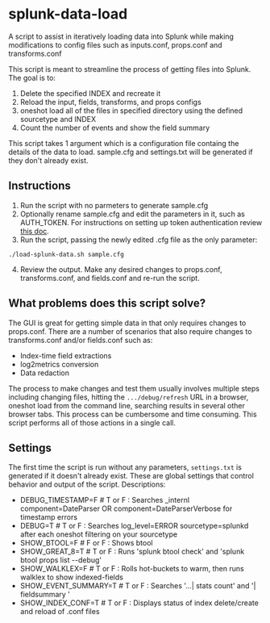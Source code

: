 # splunk-data-load
A script to assist in iteratively loading data into Splunk while making modifications to config files such as inputs.conf, props.conf and transforms.conf

This script is meant to streamline the process of getting files into Splunk.
The goal is to:
1. Delete the specified INDEX and recreate it
2. Reload the input, fields, transforms, and props configs
3. oneshot load all of the files in specified directory using the defined sourcetype and INDEX
4. Count the number of events and show the field summary

This script takes 1 argument which is a configuration file containg the details of
the data to load. sample.cfg and settings.txt will be generated if they don't already exist.

## Instructions
1. Run the script with no parmeters to generate sample.cfg
2. Optionally rename sample.cfg and edit the parameters in it, such as AUTH_TOKEN. For instructions on setting up token authentication review [this doc](https://docs.splunk.com/Documentation/Splunk/latest/Security/Setupauthenticationwithtokens).
3. Run the script, passing the newly edited .cfg file as the only parameter:
```
./load-splunk-data.sh sample.cfg
```
4. Review the output. Make any desired changes to props.conf, transforms.conf, and fields.conf and re-run the script.

## What problems does this script solve?
The GUI is great for getting simple data in that only requires changes to props.conf. There are a number of scenarios that also require changes to transforms.conf and/or fields.conf such as:
- Index-time field extractions
- log2metrics conversion
- Data redaction

The process to make changes and test them usually involves multiple steps including changing files, hitting the `.../debug/refresh` URL in a browser, oneshot load from the command line, searching results in several other browser tabs. This process can be cumbersome and time consuming. This script performs all of those actions in a single call. 

## Settings
The first time the script is run without any parameters, `settings.txt` is generated if it doesn't already exist. These are global settings that control behavior and output of the script. Descriptions:
- DEBUG_TIMESTAMP=F # T or F    : Searches _internl component=DateParser OR component=DateParserVerbose for timestamp errors
- DEBUG=T # T or F              : Searches log_level=ERROR sourcetype=splunkd after each oneshot filtering on your sourcetype
- SHOW_BTOOL=F # F or F         : Shows btool 
- SHOW_GREAT_8=T # T or F       : Runs 'splunk btool check' and 'splunk btool props list  --debug'
- SHOW_WALKLEX=F # T or F       : Rolls hot-buckets to warm, then runs walklex to show indexed-fields
- SHOW_EVENT_SUMMARY=T # T or F : Searches '...| stats count' and '| fieldsummary ' 
- SHOW_INDEX_CONF=T # T or F    : Displays status of index delete/create and reload of .conf files 
